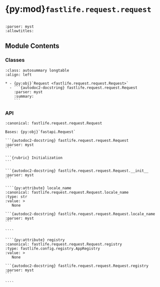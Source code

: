 # {py:mod}`fastlife.request.request`

```{py:module} fastlife.request.request
```

```{autodoc2-docstring} fastlife.request.request
:parser: myst
:allowtitles:
```

## Module Contents

### Classes

````{list-table}
:class: autosummary longtable
:align: left

* - {py:obj}`Request <fastlife.request.request.Request>`
  - ```{autodoc2-docstring} fastlife.request.request.Request
    :parser: myst
    :summary:
    ```
````

### API

`````{py:class} Request(registry: fastlife.config.registry.AppRegistry, request: fastapi.Request)
:canonical: fastlife.request.request.Request

Bases: {py:obj}`fastapi.Request`

```{autodoc2-docstring} fastlife.request.request.Request
:parser: myst
```

```{rubric} Initialization
```

```{autodoc2-docstring} fastlife.request.request.Request.__init__
:parser: myst
```

````{py:attribute} locale_name
:canonical: fastlife.request.request.Request.locale_name
:type: str
:value: >
   None

```{autodoc2-docstring} fastlife.request.request.Request.locale_name
:parser: myst
```

````

````{py:attribute} registry
:canonical: fastlife.request.request.Request.registry
:type: fastlife.config.registry.AppRegistry
:value: >
   None

```{autodoc2-docstring} fastlife.request.request.Request.registry
:parser: myst
```

````

`````
